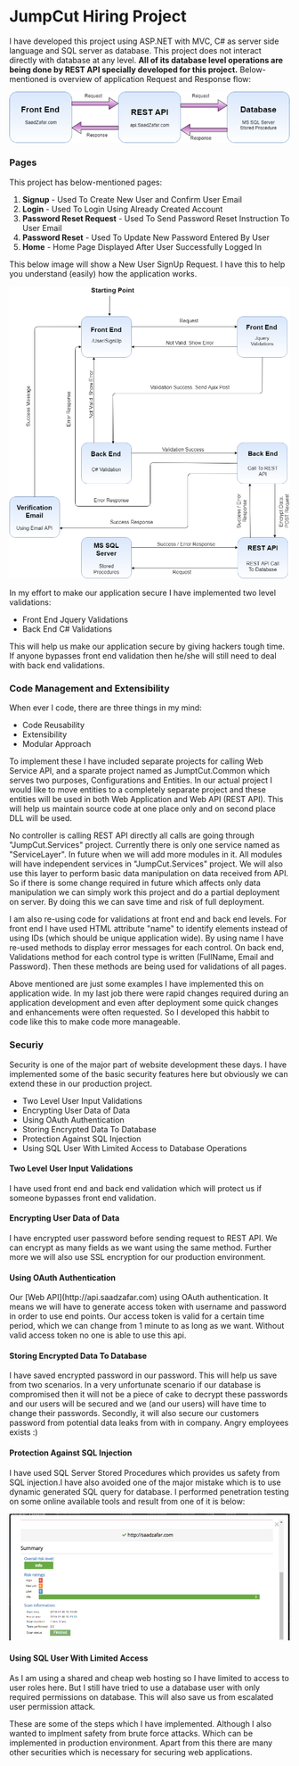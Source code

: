 # JumpCut Hiring Project

I have developed this project using ASP.NET with MVC, C# as server side language and SQL server as database. This project does not interact directly with database at any level. <b>All of its database level operations are being done by REST API specially developed for this project.</b> Below-mentioned is overview of application Request and Response flow:

![Application Structure](JumpCut/Content/GitHub/AppStruct.png)

 <h3>Pages</h3>
This project has below-mentioned pages:
<ol>
  <li><b>Signup</b> - Used To Create New User and Confirm User Email
  <li><b>Login</b> - Used To Login Using Already Created Account
  <li><b>Password Reset Request</b> - Used To Send Password Reset Instruction To User Email
  <li><b>Password Reset</b> - Used To Update New Password Entered By User
  <li><b>Home</b> - Home Page Displayed After User Successfully Logged In
</ol>

This below image will show a New User SignUp Request. I have this to help you understand (easily) how the application works.

![Application Structure](JumpCut/Content/GitHub/UserSignupFlow.png)

In my effort to make our application secure I have implemented two level validations:
<ul>
 <li> Front End Jquery Validations
 <li> Back End C# Validations
</ul>
This will help us make our application secure by giving hackers tough time. If anyone bypasses front end validation then he/she will still need to deal with back end validations.

<h3>Code Management and Extensibility</h3>
When ever I code, there are three things in my mind:
<ul>
 <li> Code Reusability
 <li> Extensibility
 <li> Modular Approach
</ul>
To implement these I have included separate projects for calling Web Service API, and a sparate project named as JumptCut.Common which serves two purposes, Configurations and Entities. In our actual project I would like to move entities to a completely separate project and these entities will be used in both Web Application and Web API (REST API). This will help us maintain source code at one place only and on second place DLL will be used. 


No controller is calling REST API directly all calls are going through "JumpCut.Services" project. Currently there is only one service named as "ServiceLayer". In future when we will add more modules in it. All modules will have independent services in "JumpCut.Services" project. We will also use this layer to perform basic data manipulation on data received from API. So if there is some change required in future which affects only data manipulation we can simply work this project and do a partial deployment on server. By doing this we can save time and risk of full deployment.

I am also re-using code for validations at front end and back end levels. For front end I have used HTML attribute "name" to identify elements instead of using IDs (which should be unique application wide). By using name I have re-used methods to display error messages for each control. On back end, Validations method for each control type is written (FullName, Email and Password). Then these methods are being used for validations of all pages. 

Above mentioned are just some examples I have implemented this on application wide. In my last job there were rapid changes required during an application development and even after deployment some quick changes and enhancements were often requested. So I developed this habbit to code like this to make code more manageable.

<h3> Securiy </h3>

Security is one of the major part of website development these days. I have implemented some of the basic security features here but obviously we can extend these in our production project.

<ul>
 <li>Two Level User Input Validations
 <li>Encrypting User Data of Data
 <li>Using OAuth Authentication
 <li>Storing Encrypted Data To Database
 <li>Protection Against SQL Injection
 <li>Using SQL User With Limited Access to Database Operations 
</ul>

<h4>Two Level User Input Validations</h4> 
I have used front end and back end validation which will protect us if someone bypasses front end validation.

<h4>Encrypting User Data of Data</h4> 
I have encrypted user password before sending request to REST API. We can encrypt as many fields as we want using the same method. Further more we will also use SSL encryption for our production environment.

<h4>Using OAuth Authentication</h4>
Our [Web API](http://api.saadzafar.com)  using OAuth authentication. It means we will have to generate access token with username and password in order to use end points. Our access token is valid for a certain time period, which we can change from 1 minute to as long as we want. Without valid access token no one is able to use this api.

<h4>Storing Encrypted Data To Database</h4>
I have saved encrypted password in our password. This will help us save from two scenarios. In a very unfortunate scenario if our database is compromised then it will not be a piece of cake to decrypt these passwords and our users will be secured and we (and our users) will have time to change their passwords.
Secondly, it will also secure our customers password from potential data leaks from with in company. Angry employees exists :)

<h4>Protection Against SQL Injection</h4>
I have used SQL Server Stored Procedures which provides us safety from SQL injection.I have also avoided one of the major mistake which is to use dynamic generated SQL query for database. I performed penetration testing on some online available tools and result from one of it is below:

![Penetration Testing Result](JumpCut/Content/GitHub/PenetrationTestingResult.png)

<h4>Using SQL User With Limited Access</h4>
As I am using a shared and cheap web hosting so I have limited to access to user roles here. But I still have tried to use a database user with only required permissions on database. This will also save us from escalated user permission attack.

These are some of the steps which I have implemented. Although I also wanted to implment safety from brute force attacks. Which can be implemented in production environment. Apart from this there are many other securities which is necessary for securing web applications.




